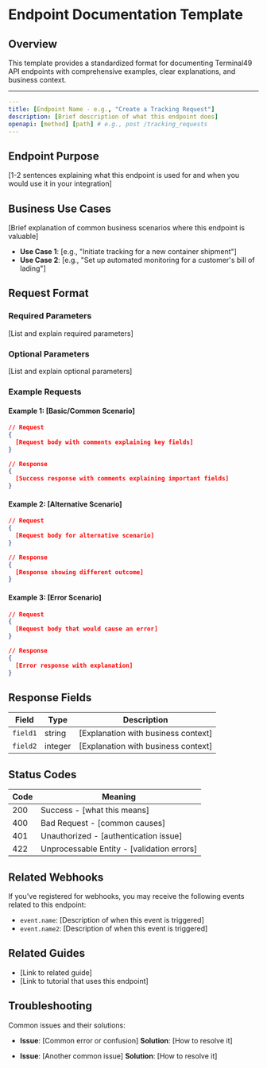 # Endpoint Documentation Template

## Overview
This template provides a standardized format for documenting Terminal49 API endpoints with comprehensive examples, clear explanations, and business context.

---

```yaml
---
title: [Endpoint Name - e.g., "Create a Tracking Request"]
description: [Brief description of what this endpoint does]
openapi: [method] [path] # e.g., post /tracking_requests
---
```

## Endpoint Purpose
[1-2 sentences explaining what this endpoint is used for and when you would use it in your integration]

## Business Use Cases
[Brief explanation of common business scenarios where this endpoint is valuable]
- **Use Case 1**: [e.g., "Initiate tracking for a new container shipment"]
- **Use Case 2**: [e.g., "Set up automated monitoring for a customer's bill of lading"]

## Request Format

### Required Parameters
[List and explain required parameters]

### Optional Parameters
[List and explain optional parameters]

### Example Requests

#### Example 1: [Basic/Common Scenario]
```json
// Request
{
  [Request body with comments explaining key fields]
}

// Response
{
  [Success response with comments explaining important fields]
}
```

#### Example 2: [Alternative Scenario]
```json
// Request
{
  [Request body for alternative scenario]
}

// Response
{
  [Response showing different outcome]
}
```

#### Example 3: [Error Scenario]
```json
// Request
{
  [Request body that would cause an error]
}

// Response
{
  [Error response with explanation]
}
```

## Response Fields
| Field | Type | Description |
|-------|------|-------------|
| `field1` | string | [Explanation with business context] |
| `field2` | integer | [Explanation with business context] |

## Status Codes
| Code | Meaning |
|------|---------|
| 200 | Success - [what this means] |
| 400 | Bad Request - [common causes] |
| 401 | Unauthorized - [authentication issue] |
| 422 | Unprocessable Entity - [validation errors] |

## Related Webhooks
If you've registered for webhooks, you may receive the following events related to this endpoint:
- `event.name`: [Description of when this event is triggered]
- `event.name2`: [Description of when this event is triggered]

## Related Guides
- [Link to related guide]
- [Link to tutorial that uses this endpoint]

## Troubleshooting
Common issues and their solutions:
- **Issue**: [Common error or confusion]
  **Solution**: [How to resolve it]

- **Issue**: [Another common issue]
  **Solution**: [How to resolve it]

